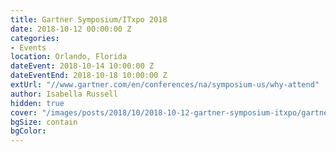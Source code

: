 ```yaml
---
title: Gartner Symposium/ITxpo 2018
date: 2018-10-12 00:00:00 Z
categories:
- Events
location: Orlando, Florida
dateEvent: 2018-10-14 10:00:00 Z
dateEventEnd: 2018-10-18 10:00:00 Z
extUrl: "//www.gartner.com/en/conferences/na/symposium-us/why-attend"
author: Isabella Russell
hidden: true
cover: "/images/posts/2018/10/2018-10-12-gartner-symposium-itxpo/gartner-symposium-itxpo-orlando.jpg"
bgSize: contain
bgColor: 
---
```


